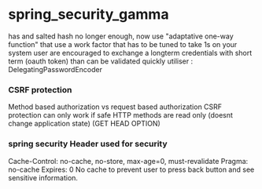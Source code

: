 # spring_security_gamma
has and salted hash no longer enough, now use "adaptative one-way function" that use a work factor that has to be tuned to take 1s on your system
user are encouraged to exchange a longterm credentials with short term (oauth token) than can be validated quickly
utiliser : DelegatingPasswordEncoder

### CSRF protection
Method based authorization vs request based authorization
CSRF protection can only work if safe HTTP methods are read only (doesnt change application state) (GET HEAD OPTION)

### spring security Header used for security
Cache-Control: no-cache, no-store, max-age=0, must-revalidate
Pragma: no-cache
Expires: 0
No cache to prevent user to press back button and see sensitive information.
